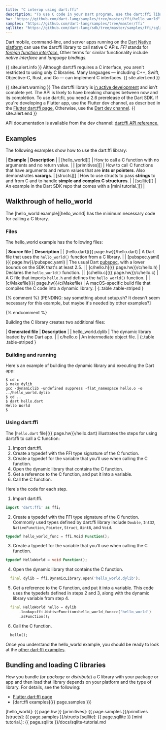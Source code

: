 ```yaml
---
title: "C interop using dart:ffi"
description: "To use C code in your Dart program, use the dart:ffi library (currently in preview)."
hw: "https://github.com/dart-lang/samples/tree/master/ffi/hello_world"
samples: "https://github.com/dart-lang/samples/tree/master/ffi"
sqllite: "https://github.com/dart-lang/sdk/tree/master/samples/ffi/sqlite"
---
```


Dart mobile, command-line, and server apps running on the [Dart Native
platform](/platforms/) can use the dart:ffi library to call native C APIs.
_FFI_ stands for [_foreign function interface._][FFI]
Other terms for similar functionality include _native interface_
and _language bindings._

{{ site.alert.info }}
Although dart:ffi requires a C interface,
you aren't restricted to using only C libraries.
Many languages — including C++, Swift, Objective-C, Rust, and Go — 
can implement C interfaces.
{{ site.alert.end }}

{{ site.alert.warning }}
The dart:ffi library is [in active development][ffi issue]
and isn't complete yet.
The API is likely to have breaking changes
between now and its completion.
To use dart:fii, you need a 2.6 prerelease of the Dart SDK.
If you're developing a Flutter app, use the Flutter dev channel,
as described in the [Flutter dart:ffi page.][binding]
Otherwise, use the
[Dart dev channel](/get-dart#about-release-channels-and-version-strings).
{{ site.alert.end }}

API documentation is available from the dev channel:
[dart:ffi API reference.]({{site.dart_api}}/dev/dart-ffi/dart-ffi-library.html)

## Examples

The following examples show how to use the dart:ffi library:

| **Example** | **Description** |
| [hello_world][] | How to call a C function with no arguments and no return value. |
| [primitives][] | How to call C functions that have arguments and return values that are **ints or pointers**. Also demonstrates **varargs**.
| [structs][] | How to use structs to pass **strings** to and from C and to handle **simple and complex C structures**. |
| [sqllite][] | An example in the Dart SDK repo that comes with a [mini tutorial.][] |


## Walkthrough of hello_world

The [hello_world example][hello_world] has the minimum necessary code for
calling a C library.

### Files

The hello_world example has the following files:

| **Source file** | **Description** |
| [hello.dart]({{ page.hw}}/hello.dart) | A Dart file that uses the `hello_world()` function from a C library. |
| [pubspec.yaml]({{ page.hw}}/pubspec.yaml) | The usual Dart [pubspec](/tools/pub/pubspec), with a lower bounds on the SDK that's at least 2.5. |
| [c/hello.h]({{ page.hw}}/c/hello.h) | Declares the `hello_world()` function. |
| [c/hello.c]({{ page.hw}}/c/hello.c) | A C file that imports `hello.h` and defines the `hello_world()` function. |
| [c/Makefile]({{ page.hw}}/c/Makefile) | A macOS-specific build file that compiles the C code into a dynamic library. |
{:.table .table-striped }

{% comment %}
[PENDING: say something about setup.sh? It doesn't seem necessary for this example, but maybe it's needed by other examples?]

<!-- 
  | [setup.sh]({{ page.hw}}/setup.sh) | A macOS-specific script that sets an environment variable. [PENDING: Omit from this list? Why is it necessary? I didn't seem to need it.] |
-->
{% endcomment %}

Building the C library creates two additional files:

| **Generated file** | **Description** |
| hello_world.dylib | The dynamic library loaded by the Dart app. |
| c/hello.o | An intermediate object file. |
{:.table .table-striped }

### Building and running

Here's an example of building the dynamic library and executing the Dart app:

```terminal
$ cd c
$ make dylib
gcc -dynamiclib -undefined suppress -flat_namespace hello.o -o ../hello_world.dylib
$ cd ..
$ dart hello.dart
Hello World
$ 
```

### Using dart:ffi

The [`hello.dart` file]({{ page.hw}}/hello.dart)
illustrates the steps for using dart:ffi to call a C function:

1. Import dart:ffi.
2. Create a typedef with the FFI type signature of the C function.
3. Create a typedef for the variable that you'll use when calling the C function.
4. Open the dynamic library that contains the C function.
5. Get a reference to the C function, and put it into a variable.
6. Call the C function.

Here's the code for each step.

1. Import dart:ffi.
```dart
import 'dart:ffi' as ffi;
```

2. Create a typedef with the FFI type signature of the C function. <br>
   Commonly used types defined by dart:ffi library include
   `Double`, `Int32`, `NativeFunction`, `Pointer`, `Struct`, `Uint8`, and `Void`.
```dart
typedef hello_world_func = ffi.Void Function();
```

3. Create a typedef for the variable that you'll use when calling the C function.
```dart
typedef HelloWorld = void Function();
```

4. Open the dynamic library that contains the C function.
```dart
  final dylib = ffi.DynamicLibrary.open('hello_world.dylib');
```

5. Get a reference to the C function, and put it into a variable.
   This code uses the typedefs defined in steps 2 and 3, along with
   the dynamic library variable from step 4.
```dart
  final HelloWorld hello = dylib
      .lookup<ffi.NativeFunction<hello_world_func>>('hello_world')
      .asFunction();
```

6. Call the C function.
```dart
  hello();
```

Once you understand the hello_world example, you should be ready to look at the
[other dart:ffi examples](#examples).


## Bundling and loading C libraries

How you bundle (or _package_ or _distribute_)
a C library with your package or app and then load that library
depends on your platform and the type of library.
For details, see the following:

* [Flutter dart:ffi page][binding]
* [dart:ffi examples]({{ page.samples }})

[binding]: https://flutter.dev/docs/development/platform-integration/c-interop
[FFI]: https://en.wikipedia.org/wiki/Foreign_function_interface
[ffi issue]: https://github.com/dart-lang/sdk/issues/34452
[hello_world]: {{ page.hw }}
[primitives]: {{ page.samples }}/primitives
[structs]: {{ page.samples }}/structs
[sqllite]: {{ page.sqllite }}
[mini tutorial.]: {{ page.sqllite }}/docs/sqlite-tutorial.md
